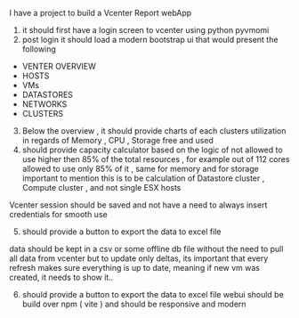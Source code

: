 I have a project to build a Vcenter Report webApp

1. it should first have a login screen to vcenter using python pyvmomi
2. post login it should load a modern bootstrap ui that would present the following

- VENTER OVERVIEW
- HOSTS
- VMs
- DATASTORES
- NETWORKS
- CLUSTERS

3. Below the overview , it should provide charts of each clusters utilization in regards of Memory , CPU , Storage free and used
4. should provide capacity calculator based on the logic of not allowed to use higher then 85% of the total resources , for example out of 112 cores allowed to use only 85% of it , same for memory and for storage
   important to mention this is to be calculation of Datastore cluster , Compute cluster , and not single ESX hosts

Vcenter session should be saved and not have a need to always insert credentials for smooth use

5. should provide a button to export the data to excel file

data should be kept in a csv or some offline db file without the need to pull all data from vcenter but to update only deltas, its important that every refresh makes sure everything is up to date, meaning if new vm was created, it needs to show it..

6. should provide a button to export the data to excel file
   webui should be build over npm ( vite ) and should be responsive and modern
